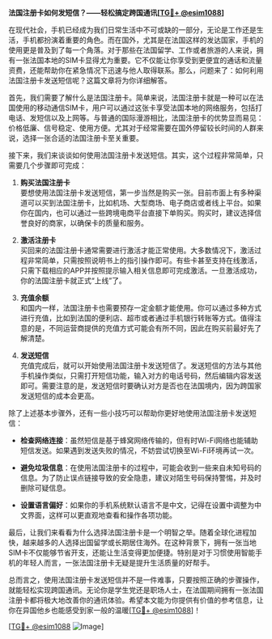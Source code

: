 **法国注册卡如何发短信？——轻松搞定跨国通讯[[TG💪+ @esim1088](https://t.me/s/esim1088)]**

在现代社会，手机已经成为我们日常生活中不可或缺的一部分，无论是工作还是生活，手机都扮演着重要的角色。而在国外，尤其是在法国这样的发达国家，手机的使用更是普及到了每一个角落。对于那些在法国留学、工作或者旅游的人来说，拥有一张法国本地的SIM卡显得尤为重要。它不仅能让你享受到更便宜的通话和流量资费，还能帮助你在紧急情况下迅速与他人取得联系。那么，问题来了：如何利用法国注册卡发送短信呢？这篇文章将为你详细解答。

首先，我们需要了解什么是法国注册卡。简单来说，法国注册卡就是一种可以在法国使用的移动通信SIM卡，用户可以通过这张卡享受法国本地的网络服务，包括打电话、发短信以及上网等。与普通的国际漫游相比，法国注册卡的优势显而易见：价格低廉、信号稳定、使用方便。尤其对于经常需要在国外停留较长时间的人群来说，选择一张合适的法国注册卡至关重要。

接下来，我们来谈谈如何使用法国注册卡发送短信。其实，这个过程非常简单，只需要几个步骤即可完成：

1. **购买法国注册卡**  
   要想使用法国注册卡发送短信，第一步当然是购买一张。目前市面上有多种渠道可以买到法国注册卡，比如机场、大型商场、电子商店或者线上平台。如果你在国内，也可以通过一些跨境电商平台直接下单购买。购买时，建议选择信誉良好的商家，以确保卡的质量和服务。

2. **激活注册卡**  
   买回来的法国注册卡通常需要进行激活才能正常使用。大多数情况下，激活过程非常简单，只需按照说明书上的指引操作即可。有些卡甚至支持在线激活，只需下载相应的APP并按照提示输入相关信息即可完成激活。一旦激活成功，你的法国注册卡就正式“上线”了。

3. **充值余额**  
   和国内一样，法国注册卡也需要预存一定金额才能使用。你可以通过多种方式进行充值，比如到法国的便利店、超市或者通过手机银行转账等方式。值得注意的是，不同运营商提供的充值方式可能会有所不同，因此在购买前最好先了解清楚。

4. **发送短信**  
   充值完成后，就可以开始使用法国注册卡发送短信了。发送短信的方法与其他手机操作类似，只需打开短信功能，输入对方的电话号码，然后编辑内容发送即可。需要注意的是，发送短信时要确认对方是否也在法国境内，因为跨国家发送短信的成本会更高。

除了上述基本步骤外，还有一些小技巧可以帮助你更好地使用法国注册卡发送短信：

- **检查网络连接**：虽然短信是基于蜂窝网络传输的，但有时Wi-Fi网络也能辅助短信发送。如果遇到发送失败的情况，不妨尝试切换至Wi-Fi环境再试一次。
  
- **避免垃圾信息**：在使用法国注册卡的过程中，可能会收到一些来自未知号码的信息。为了防止误点链接导致的安全隐患，建议对陌生号码保持警惕，并及时删除可疑信息。

- **设置语言偏好**：如果你的手机系统默认语言不是中文，记得在设置中调整为中文界面，这样可以更直观地查看和操作各项功能。

最后，让我们来看看为什么选择法国注册卡是一个明智之举。随着全球化进程加快，越来越多的人选择出国留学或长期居住海外。在这种背景下，拥有一张当地SIM卡不仅能够节省开支，还能让生活变得更加便捷。特别是对于习惯使用智能手机的年轻人而言，一张法国注册卡无疑是提升生活质量的好帮手。

总而言之，使用法国注册卡发送短信并不是一件难事，只要按照正确的步骤操作，就能轻松实现跨国通讯。无论你是学生党还是职场人士，在法国期间拥有一张法国注册卡都将极大地改善你的通讯体验。希望本文能为你提供有价值的参考信息，让你在异国他乡也能感受到家一般的温暖[[TG💪+ @esim1088](https://t.me/s/esim1088)]！

[[TG💪+ @esim1088](https://t.me/s/esim1088) ![Image](https://i.postimg.cc/4NQfJmqS/Snipaste-2025-05-13-00-14-12.png)]